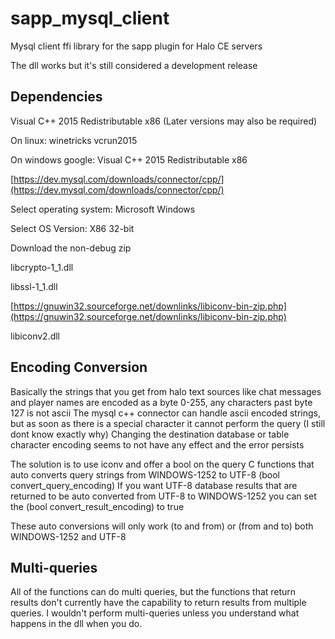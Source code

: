 # sapp_mysql_client
Mysql client ffi library for the sapp plugin for Halo CE servers

The dll works but it's still considered a development release

## Dependencies
Visual C++ 2015 Redistributable x86 (Later versions may also be required)

On linux: winetricks vcrun2015

On windows google: Visual C++ 2015 Redistributable x86

[https://dev.mysql.com/downloads/connector/cpp/](https://dev.mysql.com/downloads/connector/cpp/)

Select operating system: Microsoft Windows

Select OS Version: X86 32-bit

Download the non-debug zip

libcrypto-1_1.dll

libssl-1_1.dll

[https://gnuwin32.sourceforge.net/downlinks/libiconv-bin-zip.php](https://gnuwin32.sourceforge.net/downlinks/libiconv-bin-zip.php)

libiconv2.dll

## Encoding Conversion
Basically the strings that you get from halo text sources like chat messages and player names are encoded as a byte 0-255, any characters past byte 127 is not ascii
The mysql c++ connector can handle ascii encoded strings, but as soon as there is a special character it cannot perform the query (I still dont know exactly why)
Changing the destination database or table character encoding seems to not have any effect and the error persists

The solution is to use iconv and offer a bool on the query C functions that auto converts query strings from WINDOWS-1252 to UTF-8 (bool convert_query_encoding)
If you want UTF-8 database results that are returned to be auto converted from UTF-8 to WINDOWS-1252 you can set the (bool convert_result_encoding) to true

These auto conversions will only work (to and from) or (from and to) both WINDOWS-1252 and UTF-8

## Multi-queries
All of the functions can do multi queries, but the functions that return results don't currently have the capability to return results from multiple queries. I wouldn't perform multi-queries unless you understand what happens in the dll when you do.
